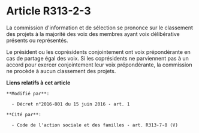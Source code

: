# Article R313-2-3

La commission d'information et de sélection se prononce sur le classement des projets à la majorité des voix des membres
ayant voix délibérative présents ou représentés. 

Le président ou les coprésidents conjointement ont voix prépondérante en cas de partage égal des voix. Si les coprésidents ne
parviennent pas à un accord pour exercer conjointement leur voix prépondérante, la commission ne procède à aucun classement
des projets.

**Liens relatifs à cet article**

	**Modifié par**:

	  - Décret n°2016-801 du 15 juin 2016 - art. 1

	**Cité par**:

	  - Code de l'action sociale et des familles - art. R313-7-8 (V)
